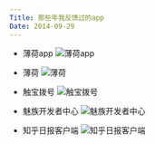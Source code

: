 ```yaml
---
Title: 那些年我反馈过的app
Date: 2014-09-29
---
```


- 薄荷app 
![薄荷app](http://ww4.sinaimg.cn/mw690/69443115jw1ekh3vhl4x3j20u01e0k22.jpg)

- 薄荷
![薄荷](http://ww4.sinaimg.cn/mw690/69443115jw1ekh3vi8z35j20ez0jp0uu.jpg)

- 触宝拨号
![触宝拨号](http://ww1.sinaimg.cn/mw690/69443115jw1ekh3viqdlmj20u01e0wns.jpg)

- 魅族开发者中心
![魅族开发者中心](http://ww1.sinaimg.cn/mw690/69443115jw1ekh3vk1p5oj20u01e044z.jpg)

- 知乎日报客户端
![知乎日报客户端](http://ww2.sinaimg.cn/mw690/69443115jw1ekh3vkoevsj20u01e078p.jpg)